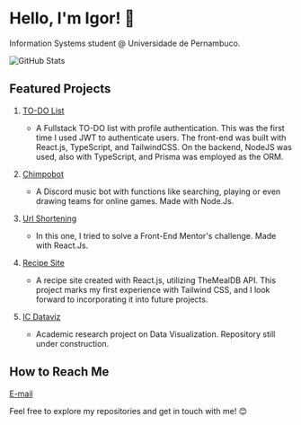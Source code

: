 # Hello, I'm Igor! 👋

Information Systems student @ Universidade de Pernambuco.

<img src="https://github-readme-stats-sigma-five.vercel.app/api?username=igormath&count_private=true&show_icons=true&theme=radical" alt="GitHub Stats" />

## Featured Projects

1. [TO-DO List](https://github.com/igormath/chimpobot)
   - A Fullstack TO-DO list with profile authentication. This was the first time I used JWT to authenticate users. The front-end was built with React.js, TypeScript, and TailwindCSS. On the backend, NodeJS was used, also with TypeScript, and Prisma was employed as the ORM.

2. [Chimpobot](https://github.com/igormath/chimpobot)
   - A Discord music bot with functions like searching, playing or even drawing teams for online games. Made with Node.Js.

3. [Url Shortening](https://github.com/igormath/url-shortening)
   - In this one, I tried to solve a Front-End Mentor's challenge. Made with React.Js.

4. [Recipe Site](https://github.com/igormath/arisetechnology-test)
   - A recipe site created with React.js, utilizing TheMealDB API. This project marks my first experience with Tailwind CSS, and I look forward to incorporating it into future projects.

5. [IC Dataviz](https://github.com/igormath/ic-dataviz)
   - Academic research project on Data Visualization. Repository still under construction.



## How to Reach Me

[E-mail](mailto:matheus.igor.p@gmail.com)

Feel free to explore my repositories and get in touch with me! 😊

